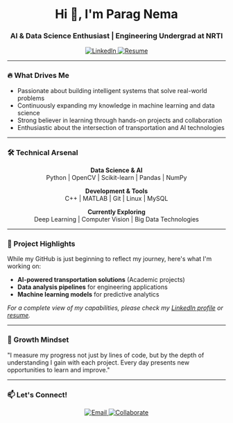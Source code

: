 <h1 align="center">Hi 👋, I'm Parag Nema</h1>
<h3 align="center">AI & Data Science Enthusiast | Engineering Undergrad at NRTI</h3>

<p align="center">
  <a href="https://linkedin.com/in/parag-nema" target="blank">
    <img src="https://img.shields.io/badge/Connect%20on%20LinkedIn-0077B5?style=for-the-badge&logo=linkedin&logoColor=white" alt="LinkedIn"/>
  </a>
  <a href="https://drive.google.com/file/d/1cPrTdrAqBKKC2XM4GJVxwVqIF_Mzfb4q/view" target="blank">
    <img src="https://img.shields.io/badge/View%20My%20Resume-4285F4?style=for-the-badge&logo=google-drive&logoColor=white" alt="Resume"/>
  </a>
</p>

---

### 🔥 What Drives Me

- Passionate about building intelligent systems that solve real-world problems
- Continuously expanding my knowledge in machine learning and data science
- Strong believer in learning through hands-on projects and collaboration
- Enthusiastic about the intersection of transportation and AI technologies

---

### 🛠️ Technical Arsenal

<div align="center">
  
**Data Science & AI**  
Python | OpenCV | Scikit-learn | Pandas | NumPy  

**Development & Tools**  
C++ | MATLAB | Git | Linux | MySQL  

**Currently Exploring**  
Deep Learning | Computer Vision | Big Data Technologies  

</div>

---

### 🚀 Project Highlights

While my GitHub is just beginning to reflect my journey, here's what I'm working on:

- **AI-powered transportation solutions** (Academic projects)
- **Data analysis pipelines** for engineering applications
- **Machine learning models** for predictive analytics

*For a complete view of my capabilities, please check my [LinkedIn profile](https://linkedin.com/in/parag-nema) or [resume](https://drive.google.com/file/d/1cPrTdrAqBKKC2XM4GJVxwVqIF_Mzfb4q/view).*

---

### 🌱 Growth Mindset

"I measure my progress not just by lines of code, but by the depth of understanding I gain with each project. Every day presents new opportunities to learn and improve."

---

### 📫 Let's Connect!

<p align="center">
  <a href="mailto:parag.nema_btech22@gsv.ac.in">
    <img src="https://img.shields.io/badge/Email%20Me-D14836?style=for-the-badge&logo=gmail&logoColor=white" alt="Email"/>
  </a>
  <a href="https://linkedin.com/in/parag-nema">
    <img src="https://img.shields.io/badge/Let's%20Collaborate-0077B5?style=for-the-badge&logo=linkedin&logoColor=white" alt="Collaborate"/>
  </a>
</p>
